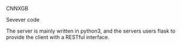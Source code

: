 
CNNXGB

Sevever code

The server is mainly written in python3, and the servers users flask to provide the client with a RESTful interface.